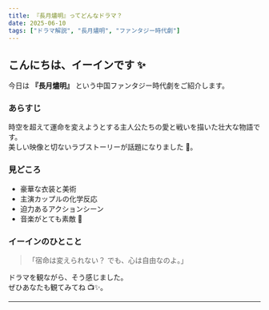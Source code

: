 ```yaml
---
title: 『長月燼明』ってどんなドラマ？
date: 2025-06-10
tags: ["ドラマ解説", "長月燼明", "ファンタジー時代劇"]
---
```


## こんにちは、イーインです ✨

今日は **『長月燼明』** という中国ファンタジー時代劇をご紹介します。

### あらすじ

時空を超えて運命を変えようとする主人公たちの愛と戦いを描いた壮大な物語です。  
美しい映像と切ないラブストーリーが話題になりました 🌸。

### 見どころ

- 豪華な衣装と美術  
- 主演カップルの化学反応  
- 迫力あるアクションシーン  
- 音楽がとても素敵 🎵

### イーインのひとこと

> 「宿命は変えられない？ でも、心は自由なのよ。」  

ドラマを観ながら、そう感じました。  
ぜひあなたも観てみてね 📺✨。

---

